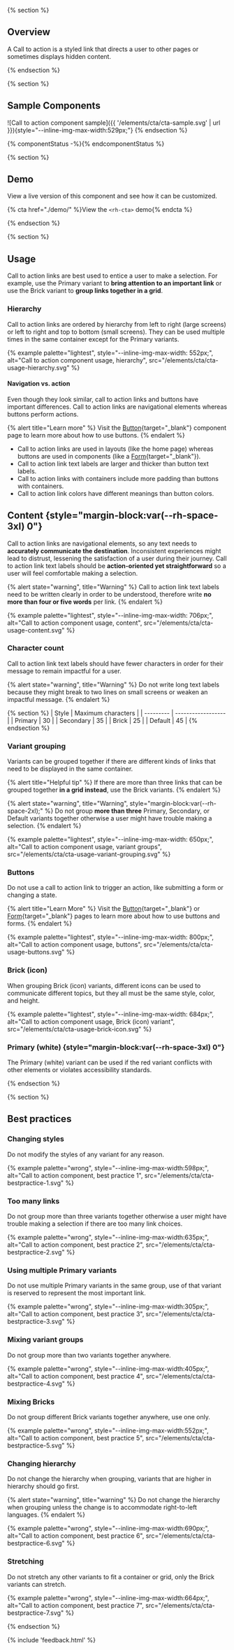 {% section %}
## Overview

A Call to action is a styled link that directs a user to other pages or 
sometimes displays hidden content.

{% endsection %}

{% section %}
## Sample Components
![Call to action component sample]({{ '/elements/cta/cta-sample.svg' | url }}){style="--inline-img-max-width:529px;"}
{% endsection %}

{% componentStatus -%}{% endcomponentStatus %}

{% section %}
## Demo

View a live version of this component and see how it can be customized.

{% cta href="./demo/" %}View the `<rh-cta>` demo{% endcta %}

{% endsection %}

{% section %}
## Usage

Call to action links are best used to entice a user to make a selection. For 
example, use the Primary variant to **bring attention to an important link** or 
use the Brick variant to **group links together in a grid**.

### Hierarchy

Call to action links are ordered by hierarchy from left to right (large screens) 
or left to right and top to bottom (small screens). They can be used multiple 
times in the same container except for the Primary variants.

{% example palette="lightest",
           style="--inline-img-max-width: 552px;",
           alt="Call to action component usage, hierarchy",
           src="/elements/cta/cta-usage-hierarchy.svg" %}

#### Navigation vs. action

Even though they look similar, call to action links and buttons have important 
differences. Call to action links are navigational elements whereas buttons 
perform actions.

{% alert title="Learn more" %}
  Visit the [Button](https://ux.redhat.com/components/button/){target="_blank"} 
  component page to learn more about how to use buttons.
{% endalert %}


- Call to action links are used in layouts (like the home page) whereas buttons 
  are used in components (like a 
  [Form](https://ux.redhat.com/components/form/){target="_blank"}).
- Call to action link text labels are larger and thicker than button text 
  labels.
- Call to action links with containers include more padding than buttons with 
  containers.
- Call to action link colors have different meanings than button colors.


## Content {style="margin-block:var(--rh-space-3xl) 0"}

Call to action links are navigational elements, so any text needs to 
**accurately communicate the destination**. Inconsistent experiences might lead 
to distrust, lessening the satisfaction of a user during their journey. Call to 
action link text labels should be **action-oriented yet straightforward** so a 
user will feel comfortable making a selection.

{% alert state="warning", title="Warning" %}
  Call to action link text labels need to be written clearly in order to be 
  understood, therefore write **no more than four or five words** per link.
{% endalert %}

{% example palette="lightest",
           style="--inline-img-max-width: 706px;",
           alt="Call to action component usage, content",
           src="/elements/cta/cta-usage-content.svg" %}

### Character count

Call to action link text labels should have fewer characters in order for their 
message to remain impactful for a user.

{% alert state="warning", title="Warning" %}
  Do not write long text labels because they might break to two lines on small 
  screens or weaken an impactful message.
{% endalert %}

{% section %}
| Style     | Maximum characters |
| --------- | ------------------ |
| Primary   | 30                 |
| Secondary | 35                 |
| Brick     | 25                 |
| Default   | 45                 |
{% endsection %}

### Variant grouping

Variants can be grouped together if there are different kinds of links that need 
to be displayed in the same container.

{% alert title="Helpful tip" %}
  If there are more than three links that can be grouped together **in a grid 
  instead**, use the Brick variants.
{% endalert %}

{% alert state="warning", title="Warning", style="margin-block:var(--rh-space-2xl);" %}
  Do not group **more than three** Primary, Secondary, or Default variants 
  together otherwise a user might have trouble making a selection.
{% endalert %}

{% example palette="lightest",
           style="--inline-img-max-width: 650px;",
           alt="Call to action component usage, variant groups",
           src="/elements/cta/cta-usage-variant-grouping.svg" %}

### Buttons

Do not use a call to action link to trigger an action, like submitting a form or changing a state.

{% alert title="Learn More" %}
  Visit the [Button](https://ux.redhat.com/components/button/){target="_blank"}
  or [Form](https://ux.redhat.com/components/form/){target="_blank"} pages to 
  learn more about how to use buttons and forms.
{% endalert %}

{% example palette="lightest",
           style="--inline-img-max-width: 800px;",
           alt="Call to action component usage, buttons",
           src="/elements/cta/cta-usage-buttons.svg" %}

### Brick (icon)

When grouping Brick (icon) variants, different icons can be used to communicate 
different topics, but they all must be the same style, color, and height.

{% example palette="lightest",
           style="--inline-img-max-width: 684px;",
           alt="Call to action component usage, Brick (icon) variant",
           src="/elements/cta/cta-usage-brick-icon.svg" %}

### Primary (white) {style="margin-block:var(--rh-space-3xl) 0"}

The Primary (white) variant can be used if the red variant conflicts with other 
elements or violates accessibility standards.

{% endsection %}


{% section %}
## Best practices

### Changing styles

Do not modify the styles of any variant for any reason.

{% example palette="wrong",
           style="--inline-img-max-width:598px;",
           alt="Call to action component, best practice 1",
           src="/elements/cta/cta-bestpractice-1.svg" %}

### Too many links

Do not group more than three variants together otherwise a user might have trouble making a selection if there are too many link choices.

{% example palette="wrong",
           style="--inline-img-max-width:635px;",
           alt="Call to action component, best practice 2",
           src="/elements/cta/cta-bestpractice-2.svg" %}

### Using multiple Primary variants

Do not use multiple Primary variants in the same group, use of that variant is reserved to represent the most important link.

{% example palette="wrong",
           style="--inline-img-max-width:305px;",
           alt="Call to action component, best practice 3",
           src="/elements/cta/cta-bestpractice-3.svg" %}

### Mixing variant groups

Do not group more than two variants together anywhere.

{% example palette="wrong",
           style="--inline-img-max-width:405px;",
           alt="Call to action component, best practice 4",
           src="/elements/cta/cta-bestpractice-4.svg" %}

### Mixing Bricks

Do not group different Brick variants together anywhere, use one only.

{% example palette="wrong",
           style="--inline-img-max-width:552px;",
           alt="Call to action component, best practice 5",
           src="/elements/cta/cta-bestpractice-5.svg" %}

### Changing hierarchy

Do not change the hierarchy when grouping, variants that are higher in hierarchy should go first.

{% alert state="warning", title="warning" %}
  Do not change the hierarchy when grouping unless the change is to accommodate 
  right-to-left languages.
{% endalert %}

{% example palette="wrong",
           style="--inline-img-max-width:690px;",
           alt="Call to action component, best practice 6",
           src="/elements/cta/cta-bestpractice-6.svg" %}

### Stretching

Do not stretch any other variants to fit a container or grid, only the Brick variants can stretch.

{% example palette="wrong",
           style="--inline-img-max-width:664px;",
           alt="Call to action component, best practice 7",
           src="/elements/cta/cta-bestpractice-7.svg" %}

{% endsection %}

{% include 'feedback.html' %}
